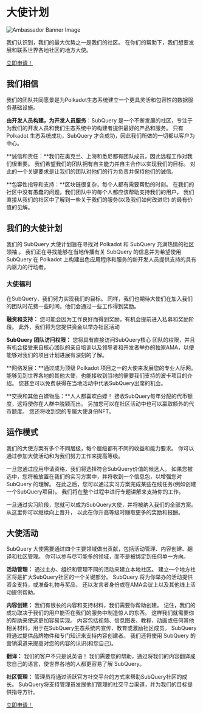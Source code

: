 # 大使计划

![Ambassador Banner Image](/assets/img/ambassador_banner.png)

我们认识到，我们的最大优势之一是我们的社区。 在你们的帮助下，我们想要发展和联系世界各地社区的地方大使。

[立即申请！](https://forms.gle/GXBbJ6LDpNfM2v1X6)

## 我们相信

我们的团队共同愿景是为Polkadot生态系统建立一个更具灵活和包容性的数据服务基础设施。

**由开发人员构建，为开发人员服务**：SubQuery 是一个不断发展的社区，专注于为我们的开发人员和我们生态系统中的构建者提供最好的产品和服务。 只有 Polkadot 生态系统成功，SubQuery 才会成功，因此我们所做的一切都以客户为中心。

**诚信和责任：**我们在奥克兰、上海和悉尼都有团队成员，因此远程工作对我们很重要。 我们希望我们的团队拥有自主能力并自主合作以实现我们的目标。 对此的一个关键要求是让我们的团队对他们的行为负责并保持他们的诚信。

**包容性指导和支持：**区块链很复杂，每个人都有需要帮助的时刻。 在我们的社区中没有愚蠢的问题，我们团队中的每个人都应该帮助支持我们的用户。 我们直接从我们的社区中了解到一些关于我们的服务(以及我们如何改进它) 的最有价值的见解。

## 我们的大使计划

我们的 SubQuery 大使计划旨在寻找对 Polkadot 和 SubQuery 充满热情的社区领袖 。 我们正在寻找能够在当地传播有关 SubQuery 的信息并为希望使用 SubQuery 在 Polkadot 上构建出色应用程序和服务的新开发人员提供支持的具有内驱力的行动者。

### 大使福利

在SubQuery，我们努力实现我们的目标。 同样，我们也期待大使们在加入我们的团队时花费一些时间，他们会通过一些工作得到奖励。

**融资和支持：** 您可能会因为工作良好而得到奖励，有机会提前进入私募和奖励阶段。 此外，我们将为您提供资金以举办社区活动

**SubQuery 团队访问权限：** 您将具有直接访问SubQuery核心 团队的权限，并且有机会接受来自核心团队的亲自培训以及领导者和开发者举办的独家AMA，以便 能够对我们的项目计划进展有深刻的了解。

**网络发展：**通过成为顶级 Polkadot 项目之一的大使来发展您的专业人际网。 能够见到世界各地的其他大使，也能接收到当地的需要我们支持的波卡项目的介绍。 您甚至可以免费获得在当地活动中代表SubQuery出席的机会。

**交换和其他白嫖物品：**人人都喜欢白嫖！ 接收SubQuery每年分配的代币额度，这将使你在人群中脱颖而出。 另加您可以在社区活动中也可以赢取额外的代币额度。 您还将收到您的专属大使身份NFT。

## 运作模式

我们的大使方案有多个不同层级，每个层级都有不同的收益和能力要求。 你可以通过参加大使活动和为我们努力工作来提高等级。

一旦您通过应用申请资格，我们将选择符合SubQuery价值的候选人。 如果您被选中，您将被放置在我们的实习方案中，并将收到一个信息包，以增强您对 SubQuery 的理解。 在此之后，您可以通过实习方案完成某些在线任务(例如创建一个SubQuery项目)。 我们将在整个过程中进行专题讲解来支持你的工作。

一旦通过实习阶段，您就可以成为SubQuery大使，并将被纳入我们的全部方案。 从这里你可以继续向上晋升， 以此在你升高等级时赚取更多的奖励和报酬。


## 大使活动

SubQuery 大使需要通过四个主要领域做出贡献，包括活动管理、内容创建、翻译和社区管理。 你可以参与尽可能多的领域，而不是被绑定到任何单一方向。

**活动管理：** 通过主办、组织和管理不同的活动来建立本地社区。 建立一个地方社区将是扩大SubQuery社区的一个关键部分。 SubQuery 将为你举办的活动提供资金支持，或准备礼物与奖品， 还以发言者身份或在AMA会议上以及其他线上活动提供帮助。

**内容创建：** 我们有很长的内容和支持材料，我们需要你帮助创建。 记住，我们的成功取决于我们的用户能否在我们的服务中制造惊人的东西。 这样我们就需要你的帮助来使这更加容易实现。 内容包括视频、信息图表、教程、动画或任何其他相关材料，用于在SubQuery生态系统内宣传、教育或激励社区成员。 SubQuery 将通过提供品牌物件和专门知识来支持内容创建者。 我们还将使用 SubQuery 的营销渠道来提高对您的内容的认识(和您自己)。

**翻译：** 我们的客户不只是说英语！ 我们需要您的帮助，通过将我们的内容翻译成您自己的语言，使世界各地的人都更容易了解 SubQuery。

**社区管理：** 管理员将通过活跃官方社交平台的方式来帮助SubQuery社区的成长。 SubQuery将支持管理员发展他们管理的社交平台渠道，并为我们的目标提供指导方针。

[立即申请！](https://forms.gle/GXBbJ6LDpNfM2v1X6)